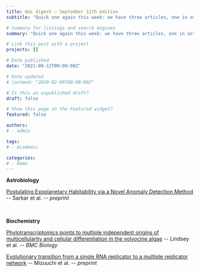 ```yaml
---
title: OoL digest — September 12th edition
subtitle: "Quick one again this week: we have three articles, one in astrobiology and two in biology. The first one by Sarkar proposes a classification algorithm for planetary habitability from the point of view that Earth could be an anomaly. The second one, from Lindsey, is a phylotranscriptomics assessment of the volvocine algae suggesting multiple origins to cellular differenciation. Finally, we also have a preprint by Mizuuchi that examines the complexification of a RNA lineage into developing regulatory networks. Happy reading!"

# Summary for listings and search engines
summary: "Quick one again this week: we have three articles, one in astrobiology and two in biology. The first one by Sarkar proposes a classification algorithm for planetary habitability from the point of view that Earth could be an anomaly. The second one, from Lindsey, is a phylotranscriptomics assessment of the volvocine algae suggesting multiple origins to cellular differenciation. Finally, we also have a preprint by Mizuuchi that examines the complexification of a RNA lineage into developing regulatory networks. Happy reading!"

# Link this post with a project
projects: []

# Date published
date: "2021-09-12T00:00:00Z"

# Date updated
# lastmod: "2020-02-06T00:00:00Z"

# Is this an unpublished draft?
draft: false

# Show this page in the Featured widget?
featured: false

authors:
# - admin

tags:
# - Academic

categories:
# - Demo
---
```


**Astrobiology**

[Postulating Exoplanetary Habitability via a Novel Anomaly Detection Method](http://arxiv.org/abs/2109.02273) -- Sarkar et al. -- *preprint*

<br>

**Biochemistry**

[Phylotranscriptomics points to multiple independent origins of multicellularity and cellular differentiation in the volvocine algae](https://doi.org/10.1186/s12915-021-01087-0) -- Lindsey et al. -- *BMC Biology*

[Evolutionary transition from a single RNA replicator to a multiple replicator network](https://www.biorxiv.org/content/10.1101/2021.09.09.459571v1) -- Mizuuchi et al. -- *preprint*
